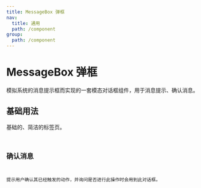 ```yaml
---
title: MessageBox 弹框
nav:
  title: 通用
  path: /component
group:
  path: /component
---
```


# MessageBox 弹框

模拟系统的消息提示框而实现的一套模态对话框组件，用于消息提示、确认消息。

## 基础用法

基础的、简洁的标签页。
<code src="./demo/index1.tsx" />

## 确认消息

提示用户确认其已经触发的动作，并询问是否进行此操作时会用到此对话框。

<code src="./demo/index2.tsx" />

<!-- ## 卡片化
卡片化的标签页。
<code src="./demo/index3.tsx" />  -->

<API></API>
